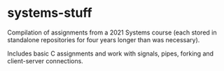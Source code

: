 # systems-stuff

Compilation of assignments from a 2021 Systems course (each stored in standalone repositories for four years longer than was necessary).

Includes basic C assignments and work with signals, pipes, forking and client-server connections.
